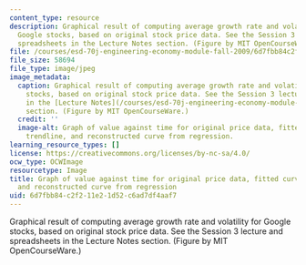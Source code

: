 ```yaml
---
content_type: resource
description: Graphical result of computing average growth rate and volatility for
  Google stocks, based on original stock price data. See the Session 3 lecture and
  spreadsheets in the Lecture Notes section. (Figure by MIT OpenCourseWare.)
file: /courses/esd-70j-engineering-economy-module-fall-2009/6d7fbb84c2f211e21d52c6ad7df4aaf7_esd-70jf09.jpg
file_size: 58694
file_type: image/jpeg
image_metadata:
  caption: Graphical result of computing average growth rate and volatility for Google
    stocks, based on original stock price data. See the Session 3 lecture and spreadsheets
    in the [Lecture Notes](/courses/esd-70j-engineering-economy-module-fall-2009/pages/lecture-notes)
    section. (Figure by MIT OpenCourseWare.)
  credit: ''
  image-alt: Graph of value against time for original price data, fitted curve from
    trendline, and reconstructed curve from regression.
learning_resource_types: []
license: https://creativecommons.org/licenses/by-nc-sa/4.0/
ocw_type: OCWImage
resourcetype: Image
title: Graph of value against time for original price data, fitted curve from trendline,
  and reconstructed curve from regression
uid: 6d7fbb84-c2f2-11e2-1d52-c6ad7df4aaf7
---
```

Graphical result of computing average growth rate and volatility for Google stocks, based on original stock price data. See the Session 3 lecture and spreadsheets in the Lecture Notes section. (Figure by MIT OpenCourseWare.)